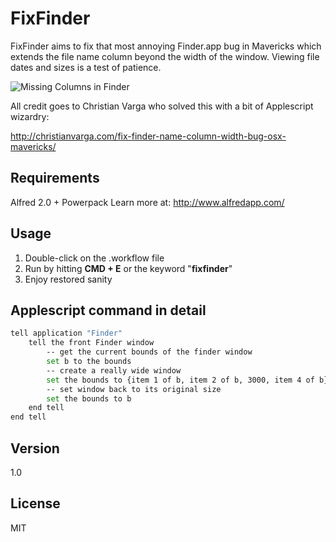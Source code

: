 FixFinder
=========

FixFinder aims to fix that most annoying Finder.app bug in Mavericks which extends the file name column beyond the width of the window. Viewing file dates and sizes is a test of patience.

![Missing Columns in Finder](http://d.pr/i/iHhQ+ "Finder Screenshot")

All credit goes to Christian Varga who solved this with a bit of Applescript wizardry:

http://christianvarga.com/fix-finder-name-column-width-bug-osx-mavericks/

Requirements
----
Alfred 2.0 + Powerpack
Learn more at: http://www.alfredapp.com/

Usage
----

1. Double-click on the .workflow file
2. Run by hitting **CMD + E** or the keyword "**fixfinder**"
3. Enjoy restored sanity

Applescript command in detail
----

```sh
tell application "Finder"
	tell the front Finder window
		-- get the current bounds of the finder window
		set b to the bounds
		-- create a really wide window
		set the bounds to {item 1 of b, item 2 of b, 3000, item 4 of b}
		-- set window back to its original size
		set the bounds to b
	end tell
end tell
```

Version
----

1.0


License
----

MIT